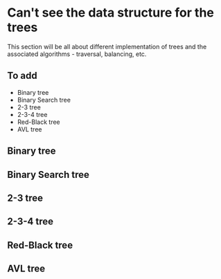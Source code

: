 # Can't see the data structure for the trees #

This section will be all about different implementation of trees and the associated algorithms - traversal, balancing, etc.

## To add ##
- Binary tree
- Binary Search tree
- 2-3 tree
- 2-3-4 tree
- Red-Black tree
- AVL tree

## Binary tree ##

## Binary Search tree ##

## 2-3 tree ##

## 2-3-4 tree ##

## Red-Black tree ##

## AVL tree ##